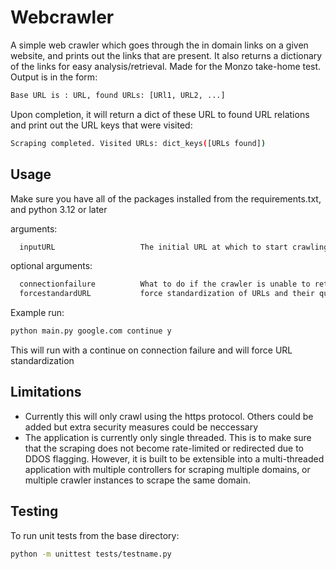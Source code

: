 # Webcrawler
A simple web crawler which goes through the in domain links on a given website, and prints out the links that are present. It also returns a dictionary of the links for easy analysis/retrieval. Made for the Monzo take-home test.
Output is in the form:
```bash
Base URL is : URL, found URLs: [URl1, URL2, ...]
```
Upon completion, it will return a dict of these URL to found URL relations and print out the URL keys that were visited:
```bash
Scraping completed. Visited URLs: dict_keys([URLs found])
```

## Usage
Make sure you have all of the packages installed from the requirements.txt, and python 3.12 or later

arguments:
```bash
  inputURL                   The initial URL at which to start crawling. Format must be https://domain.com or domain.com
```
optional arguments:
```bash
  connectionfailure          What to do if the crawler is unable to retrieve a URL, continue to pass on to other URLs in the queue, stop to terminate with an error
  forcestandardURL           force standardization of URLs and their query parameters to avoid revisiting pages, y/n
```
Example run:
  ```bash
  python main.py google.com continue y
  ```
  This will run with a continue on connection failure and will force URL standardization
  

## Limitations

- Currently this will only crawl using the https protocol. Others could be added but extra security measures could be neccessary
- The application is currently only single threaded. This is to make sure that the scraping does not become rate-limited or redirected due to DDOS flagging. However, it is built to be extensible into a multi-threaded application with multiple controllers for scraping multiple domains, or multiple crawler instances to scrape the same domain.

## Testing
To run unit tests from the base directory:
  ```bash
  python -m unittest tests/testname.py
  ```
